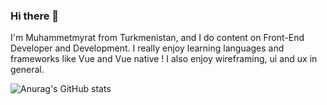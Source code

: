 ### Hi there 👋

I'm Muhammetmyrat from Turkmenistan, and I do content on Front-End Developer and Development. I really enjoy learning languages and frameworks like Vue and Vue native ! I also enjoy wireframing, ui and ux in general.

![Anurag's GitHub stats](https://github-readme-stats.vercel.app/api?username=Muhammetmyrat&show_icons=true&theme=gruvbox)
